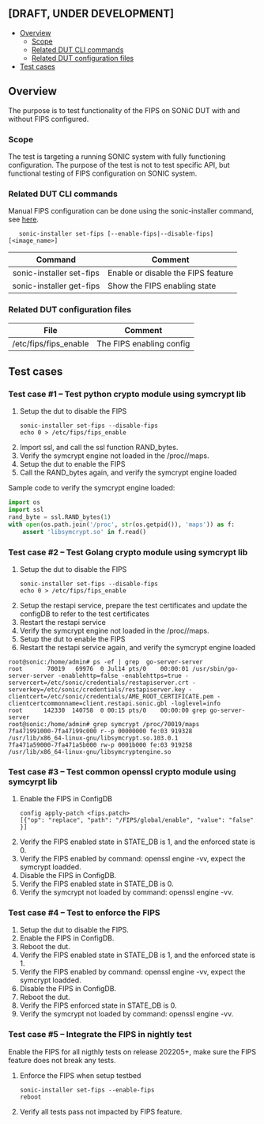 ## [DRAFT, UNDER DEVELOPMENT]


- [Overview](#overview)
    - [Scope](#scope)
    - [Related DUT CLI commands](#related-dut-cli-commands)
    - [Related DUT configuration files](#related-dut-configuration-files)
- [Test cases](#test-cases)

## Overview
The purpose is to test functionality of the FIPS on SONiC DUT with and without FIPS configured.

### Scope
The test is targeting a running SONIC system with fully functioning configuration. The purpose of the test is not to test specific API, but functional testing of FIPS configuration on SONIC system.

### Related DUT CLI commands
Manual FIPS configuration can be done using the sonic-installer command, see [here](https://github.com/sonic-net/sonic-utilities/blob/72ca48481645edc3437d7899e2fa754d16eff02e/doc/Command-Reference.md?plain=1#L11515).
```
   sonic-installer set-fips [--enable-fips|--disable-fips] [<image_name>]
```

| Command | Comment |
|:-------:|---------------------|
| sonic-installer set-fips | Enable or disable the FIPS feature |
| sonic-installer get-fips | Show the FIPS enabling state |

### Related DUT configuration files
| File | Comment |
|:-------:|---------------------|
| /etc/fips/fips_enable | The FIPS enabling config |

## Test cases

### Test case #1 – Test python crypto module using symcrypt lib
1. Setup the dut to disable the FIPS
    ```
    sonic-installer set-fips --disable-fips
    echo 0 > /etc/fips/fips_enable
    ```
1. Import ssl, and call the ssl function RAND_bytes.
1. Verify the symcrypt engine not loaded in the /proc/<python proccess id>/maps.
1. Setup the dut to enable the FIPS
1. Call the RAND_bytes again, and verify the symcrypt engine loaded

Sample code to verify the symcrypt engine loaded:
```python
import os
import ssl
rand_byte = ssl.RAND_bytes(1)
with open(os.path.join('/proc', str(os.getpid()), 'maps')) as f:
    assert 'libsymcrypt.so' in f.read()
```

### Test case #2 – Test Golang crypto module using symcrypt lib
1. Setup the dut to disable the FIPS
    ```
    sonic-installer set-fips --disable-fips
    echo 0 > /etc/fips/fips_enable
    ```
1. Setup the restapi service, prepare the test certificates and update the configDB to refer to the test certificates
1. Restart the restapi service
1. Verify the symcrypt engine not loaded in the /proc/<restapi proccess id>/maps.
1. Setup the dut to enable the FIPS
1. Restart the restapi service again, and verify the symcrypt engine loaded
```
root@sonic:/home/admin# ps -ef | grep  go-server-server
root       70019   69976  0 Jul14 pts/0    00:00:01 /usr/sbin/go-server-server -enablehttp=false -enablehttps=true -servercert=/etc/sonic/credentials/restapiserver.crt -serverkey=/etc/sonic/credentials/restapiserver.key -clientcert=/etc/sonic/credentials/AME_ROOT_CERTIFICATE.pem -clientcertcommonname=client.restapi.sonic.gbl -loglevel=info
root      142330  140758  0 00:15 pts/0    00:00:00 grep go-server-server
root@sonic:/home/admin# grep symcrypt /proc/70019/maps
7fa471991000-7fa47199c000 r--p 00000000 fe:03 919328                     /usr/lib/x86_64-linux-gnu/libsymcrypt.so.103.0.1
7fa471a59000-7fa471a5b000 rw-p 0001b000 fe:03 919258                     /usr/lib/x86_64-linux-gnu/libsymcryptengine.so
```

### Test case #3 – Test common openssl crypto module using symcyrpt lib
1. Enable the FIPS in ConfigDB
    ```
    config apply-patch <fips.patch>
    [{"op": "replace", "path": "/FIPS/global/enable", "value": "false" }]
    ```
1. Verify the FIPS enabled state in STATE_DB is 1, and the enforced state is 0.
1. Verify the FIPS enabled by command: openssl engine -vv, expect the symcrypt loadded.
1. Disable the FIPS in ConfigDB.
1. Verify the FIPS enabled state in STATE_DB is 0.
1. Verify the symcrypt not loaded by command: openssl engine -vv.

### Test case #4 – Test to enforce the FIPS
1. Setup the dut to disable the FIPS.
1. Enable the FIPS in ConfigDB.
1. Reboot the dut.
1. Verify the FIPS enabled state in STATE_DB is 1, and the enforced state is 1.
1. Verify the FIPS enabled by command: openssl engine -vv, expect the symcrypt loadded.
1. Disable the FIPS in ConfigDB.
1. Reboot the dut.
1. Verify the FIPS enforced state in STATE_DB is 0.
1. Verify the symcrypt not loaded by command: openssl engine -vv.

### Test case #5 – Integrate the FIPS in nightly test
Enable the FIPS for all nigthly tests on release 202205+, make sure the FIPS feature does not break any tests.
1. Enforce the FIPS when setup testbed
   ```
   sonic-installer set-fips --enable-fips
   reboot
   ```
1. Verify all tests pass not impacted by FIPS feature.
